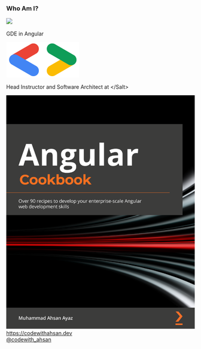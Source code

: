 ### Who Am I?

<div class="introduction">
  <div class="introduction__left">
    <img class="introduction__left__avatar" src="https://avatars.githubusercontent.com/u/9844254?v=4"/>
    <div class="introduction__left__info fragment flex items-center flex-col">
      <p>GDE in Angular</p>
      <img class="introduction__right__gde" src="/talks/assets/images/gde-logo.png"/>
      <p>Head Instructor and Software Architect at &#60;/Salt&#62;</p>
      <!-- <p>Director at IOMechs</p> -->
    </div>
  </div>
  <div class="introduction__right fragment">
    <img class="introduction__right__ng-book"  src="/talks/assets/images/ng-book-cover.png"/>
  </div>
</div>

<div class="footer">
  <div class="footer__site">
    <a href="https://codewithahsan.dev">https://codewithahsan.dev</a>
  </div>
  <div>
    <a href="https://twitter.com/codewith_ahsan">@codewith_ahsan</a>
  </div>
</div>

